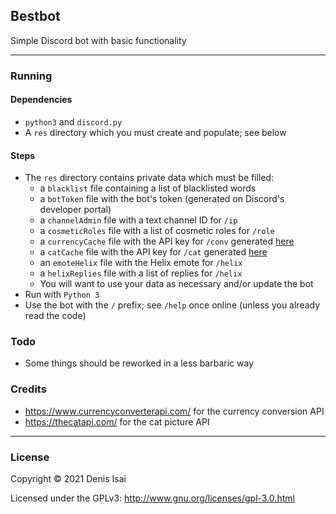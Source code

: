 ## Bestbot
Simple Discord bot with basic functionality

---
### Running
#### Dependencies
* `python3` and `discord.py`
* A `res` directory which you must create and populate; see below
#### Steps
* The `res` directory contains private data which must be filled:
    * a `blacklist` file containing a list of blacklisted words
    * a `botToken` file with the bot's token (generated on Discord's developer portal)
    * a `channelAdmin` file with a text channel ID for `/ip`
    * a `cosmeticRoles` file with a list of cosmetic roles for `/role`
    * a `currencyCache` file with the API key for `/conv` generated [here](https://www.currencyconverterapi.com/)
    * a `catCache` file with the API key for `/cat` generated [here](https://thecatapi.com/)
    * an `emoteHelix` file with the Helix emote for `/helix`
    * a `helixReplies` file with a list of replies for `/helix`
    * You will want to use your data as necessary and/or update the bot
* Run with `Python 3`
* Use the bot with the `/` prefix; see `/help` once online (unless you already read the code)

### Todo
* Some things should be reworked in a less barbaric way

### Credits
* https://www.currencyconverterapi.com/ for the currency conversion API
* https://thecatapi.com/ for the cat picture API

---
### License
Copyright © 2021 Denis Isai

Licensed under the GPLv3: http://www.gnu.org/licenses/gpl-3.0.html
